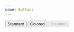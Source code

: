 ```yaml
---
name: Buttons
---
```


<button>Standard</button>
<button class="button-colored">Colored</button>
<button disabled>Disabled</button>